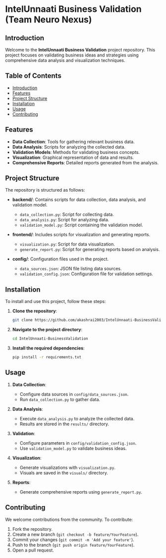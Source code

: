 # IntelUnnaati Business Validation (Team Neuro Nexus)

## Introduction

Welcome to the **IntelUnnaati Business Validation** project repository. This project focuses on validating business ideas and strategies using comprehensive data analysis and visualization techniques.

## Table of Contents

- [Introduction](#introduction)
- [Features](#features)
- [Project Structure](#project-structure)
- [Installation](#installation)
- [Usage](#usage)
- [Contributing](#contributing)

## Features

- **Data Collection**: Tools for gathering relevant business data.
- **Data Analysis**: Scripts for analyzing the collected data.
- **Validation Models**: Methods for validating business concepts.
- **Visualization**: Graphical representation of data and results.
- **Comprehensive Reports**: Detailed reports generated from the analysis.

## Project Structure

The repository is structured as follows:

- **backend/**: Contains scripts for data collection, data analysis, and validation model.
  - `data_collection.py`: Script for collecting data.
  - `data_analysis.py`: Script for analyzing data.
  - `validation_model.py`: Script containing the validation model.
  
- **frontend/**: Includes scripts for visualization and generating reports.
  - `visualization.py`: Script for data visualization.
  - `generate_report.py`: Script for generating reports based on analysis.
  
- **config/**: Configuration files used in the project.
  - `data_sources.json`: JSON file listing data sources.
  - `validation_config.json`: Configuration file for validation settings.


## Installation

To install and use this project, follow these steps:

1. **Clone the repository**:
    ```bash
    git clone https://github.com/akashrai2003/IntelUnnaati-BusinessValidation.git
    ```

2. **Navigate to the project directory**:
    ```bash
    cd IntelUnnaati-BusinessValidation
    ```

3. **Install the required dependencies**:
    ```bash
    pip install -r requirements.txt
    ```

## Usage

1. **Data Collection**:
    - Configure data sources in `config/data_sources.json`.
    - Run `data_collection.py` to gather data.

2. **Data Analysis**:
    - Execute `data_analysis.py` to analyze the collected data.
    - Results are stored in the `results/` directory.

3. **Validation**:
    - Configure parameters in `config/validation_config.json`.
    - Use `validation_model.py` to validate business ideas.

4. **Visualization**:
    - Generate visualizations with `visualization.py`.
    - Visuals are saved in the `visuals/` directory.

5. **Reports**:
    - Generate comprehensive reports using `generate_report.py`.

## Contributing

We welcome contributions from the community. To contribute:

1. Fork the repository.
2. Create a new branch (`git checkout -b feature/YourFeature`).
3. Commit your changes (`git commit -m 'Add your feature'`).
4. Push to the branch (`git push origin feature/YourFeature`).
5. Open a pull request.
